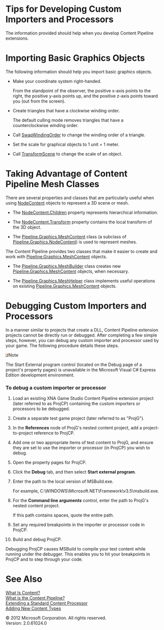 ﻿

# Tips for Developing Custom Importers and Processors

The information provided should help when you develop Content Pipeline extensions.

# Importing Basic Graphics Objects

The following information should help you import basic graphics objects.

*   Make your coordinate system right-handed.
    
    From the standpoint of the observer, the positive x-axis points to the right, the positive y-axis points up, and the positive z-axis points toward you (out from the screen).
    
*   Create triangles that have a clockwise winding order.
    
    The default culling mode removes triangles that have a counterclockwise winding order.
    
*   Call [SwapWindingOrder](M_Microsoft_Xna_Framework_Content_Pipeline_Graphics_MeshHelper_SwapWindingOrder.md) to change the winding order of a triangle.
    
*   Set the scale for graphical objects to 1 unit = 1 meter.
    
*   Call [TransformScene](M_Microsoft_Xna_Framework_Content_Pipeline_Graphics_MeshHelper_TransformScene.md) to change the scale of an object.
    

# Taking Advantage of Content Pipeline Mesh Classes

There are several properties and classes that are particularly useful when using [NodeContent](T_Microsoft_Xna_Framework_Content_Pipeline_Graphics_NodeContent.md) objects to represent a 3D scene or mesh.

*   The [NodeContent.Children](P_Microsoft_Xna_Framework_Content_Pipeline_Graphics_NodeContent_Children.md) property represents hierarchical information.
    
*   The [NodeContent.Transform](P_Microsoft_Xna_Framework_Content_Pipeline_Graphics_NodeContent_Transform.md) property contains the local transform of the 3D object.
    
*   The [Pipeline.Graphics.MeshContent](T_Microsoft_Xna_Framework_Content_Pipeline_Graphics_MeshContent.md) class (a subclass of [Pipeline.Graphics.NodeContent](T_Microsoft_Xna_Framework_Content_Pipeline_Graphics_NodeContent.md)) is used to represent meshes.
    

The Content Pipeline provides two classes that make it easier to create and work with [Pipeline.Graphics.MeshContent](T_Microsoft_Xna_Framework_Content_Pipeline_Graphics_MeshContent.md) objects.

*   The [Pipeline.Graphics.MeshBuilder](T_Microsoft_Xna_Framework_Content_Pipeline_Graphics_MeshBuilder.md) class creates new [Pipeline.Graphics.MeshContent](T_Microsoft_Xna_Framework_Content_Pipeline_Graphics_MeshContent.md) objects, when necessary.
    
*   The [Pipeline.Graphics.MeshHelper](T_Microsoft_Xna_Framework_Content_Pipeline_Graphics_MeshHelper.md) class implements useful operations on existing [Pipeline.Graphics.MeshContent](T_Microsoft_Xna_Framework_Content_Pipeline_Graphics_MeshContent.md) objects.
    

# Debugging Custom Importers and Processors

In a manner similar to projects that create a DLL, Content Pipeline extension projects cannot be directly run or debugged. After completing a few simple steps, however, you can debug any custom importer and processor used by your game. The following procedure details these steps.

![](note.gif)Note

The Start External program control (located on the Debug page of a project's property pages) is unavailable in the Microsoft Visual C# Express Edition development environment.

### To debug a custom importer or processor

1.  Load an existing XNA Game Studio Content Pipeline extension project (later referred to as ProjCP) containing the custom importers or processors to be debugged.
    
2.  Create a separate test game project (later referred to as "ProjG").
    
3.  In the **References** node of ProjG's nested content project, add a project-to-project reference to ProjCP.
    
4.  Add one or two appropriate items of test content to ProjG, and ensure they are set to use the importer or processor (in ProjCP) you wish to debug.
    
5.  Open the property pages for ProjCP.
    
6.  Click the **Debug** tab, and then select **Start external program**.
    
7.  Enter the path to the local version of MSBuild.exe.
    
    For example, C:\\WINDOWS\\Microsoft.NET\\Framework\\v3.5\\msbuild.exe.
    
8.  For the **Command line arguments** control, enter the path to ProjG's nested content project.
    
    If this path contains spaces, quote the entire path.
    
9.  Set any required breakpoints in the importer or processor code in ProjCP.
    
10.  Build and debug ProjCP.
    

Debugging ProjCP causes MSBuild to compile your test content while running under the debugger. This enables you to hit your breakpoints in ProjCP and to step through your code.

# See Also

[What Is Content?](CP_Overview.md)  
[What is the Content Pipeline?](CP_Architecture.md)  
[Extending a Standard Content Processor](CP_Extend_Processor.md)  
[Adding New Content Types](CP_Content_Advanced.md)  

© 2012 Microsoft Corporation. All rights reserved.  
Version: 2.0.61024.0